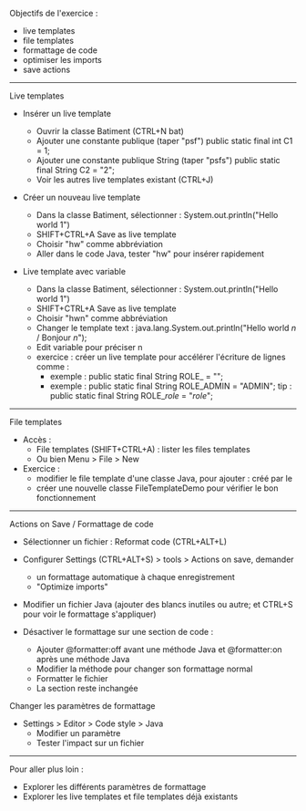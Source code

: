 Objectifs de l'exercice :

- live templates
- file templates
- formattage de code
- optimiser les imports
- save actions

---

Live templates

- Insérer un live template
    - Ouvrir la classe Batiment (CTRL+N bat)
    - Ajouter une constante publique (taper "psf") public static final int C1 = 1;
    - Ajouter une constante publique String (taper "psfs") public static final String C2 = "2";
    - Voir les autres live templates existant (CTRL+J)

- Créer un nouveau live template
    - Dans la classe Batiment, sélectionner : System.out.println("Hello world 1")
    - SHIFT+CTRL+A Save as live template
    - Choisir "hw" comme abbréviation
    - Aller dans le code Java, tester "hw" pour insérer rapidement

- Live template avec variable
    - Dans la classe Batiment, sélectionner : System.out.println("Hello world 1")
    - SHIFT+CTRL+A Save as live template
    - Choisir "hwn" comme abbréviation
    - Changer le template text : java.lang.System.out.println("Hello world $n$ / Bonjour $n$");
    - Edit variable pour préciser n
    - exercice : créer un live template pour accélérer l'écriture de lignes comme :
        - exemple : public static final String ROLE_<role> = "<role>";
        - exemple : public static final String ROLE_ADMIN = "ADMIN";
          tip : public static final String ROLE_$role$ = "$role$";

---

File templates

- Accès :
    - File templates (SHIFT+CTRL+A) : lister les files templates
    - Ou bien Menu > File > New
- Exercice :
    - modifier le file template d'une classe Java, pour ajouter : créé par <utilisateur> le <date>
    - créer une nouvelle classe FileTemplateDemo pour vérifier le bon fonctionnement

---

Actions on Save / Formattage de code

- Sélectionner un fichier : Reformat code (CTRL+ALT+L)

- Configurer Settings (CTRL+ALT+S) > tools > Actions on save, demander
    - un formattage automatique à chaque enregistrement
    - "Optimize imports"
- Modifier un fichier Java (ajouter des blancs inutiles ou autre; et CTRL+S pour voir le formattage s'appliquer)

- Désactiver le formattage sur une section de code :
    - Ajouter @formatter:off avant une méthode Java et @formatter:on après une méthode Java
    - Modifier la méthode pour changer son formattage normal
    - Formatter le fichier
    - La section reste inchangée

Changer les paramètres de formattage

- Settings > Editor > Code style > Java
  - Modifier un paramètre
  - Tester l'impact sur un fichier

---

Pour aller plus loin :

- Explorer les différents paramètres de formattage
- Explorer les live templates et file templates déjà existants

